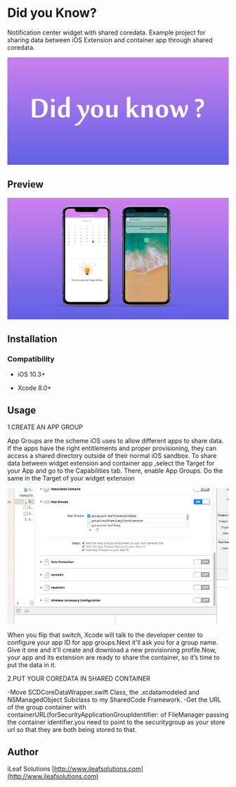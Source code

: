 # Did you Know?
Notification center widget with shared coredata.
Example project for sharing data between iOS Extension and container app through shared coredata.

<img src="./Asset/art.png?raw=true">

## Preview
<img src="./Asset/preview.png?raw=true">

## Installation

### Compatibility

- iOS 10.3+ 

- Xcode 8.0+

## Usage

1.CREATE AN APP GROUP

App Groups are the scheme iOS uses to allow different apps to share data. If the apps have the right entitlements and proper provisioning, they can access a shared directory outside of their normal iOS sandbox. To share data between widget extension and container app ,select the Target for your App and go to the Capabilities tab. There, enable App Groups. Do the same in the Target of your widget extension 

<img src="./Asset/appgroup.png?raw=true">

When you flip that switch, Xcode will talk to the developer center to configure your app ID for app groups.Next it'll ask you for a group name. Give it one and it'll create and download a new provisioning profile.Now, your app and its extension are ready to share the container, so it’s time to put the data in it.

2.PUT YOUR COREDATA IN SHARED CONTAINER

-Move SCDCoreDataWrapper.swift Class, the .xcdatamodeled and NSManagedObject Subclass to my SharedCode Framework.
-Get the URL of the group container with containerURL(forSecurityApplicationGroupIdentifier: of FileManager passing the container identifier.you need to point to the securitygroup as your store url so that they are both being stored to that. 

## Author
iLeaf Solutions
 [http://www.ileafsolutions.com](http://www.ileafsolutions.com)
